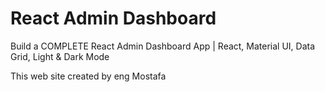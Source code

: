 # React Admin Dashboard

Build a COMPLETE React Admin Dashboard App | React, Material UI, Data Grid, Light & Dark Mode

This web site created by eng Mostafa 